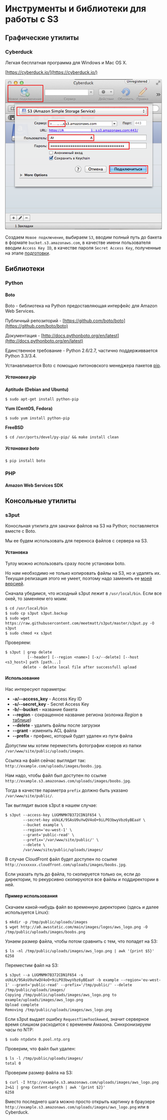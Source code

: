 # Инструменты и библиотеки для работы с S3

## Графические утилиты

### Cyberduck

Легкая бесплатная программа для Windows и Mac OS X.

[https://cyberduck.io/](https://cyberduck.io/)

!["Cyberduck"](images/32.png "Cyberduck")

Создаем `Новое подключение`, выбираем `S3`, вводим полный путь до бакета в формате `bucket.s3.amazonaws.com`, в качестве имени пользователя вводим `Access Key ID`, в качестве пароля `Secret Access Key`, полученные на этапе [подготовки](setup.md).

## Библиотеки

### Python

#### Boto

Boto - библиотека на Python предоставляющая интерфейс для Amazon Web Services.

Публичный репозиторий - [https://github.com/boto/boto](https://github.com/boto/boto)

Документация - [http://docs.pythonboto.org/en/latest](http://docs.pythonboto.org/en/latest)

Единственное требование - Python 2.6/2.7, частично поддерживвается Python 3.3/3.4.

Устанавливается Boto с помощью питоновского менеджера пакетов [pip](https://pip.pypa.io/en/latest/index.html).

##### Установка pip

**Aptitude (Debian and Ubuntu)**

```
$ sudo apt-get install python-pip
```

**Yum (CentOS, Fedora)**

```
$ sudo yum install python-pip
```

**FreeBSD**

```
$ cd /usr/ports/devel/py-pip/ && make install clean
```


##### Устанавка boto

```
$ pip install boto
```

### PHP

#### Amazon Web Services SDK





## Консольные утилиты

### s3put

Коносльная утилита для закачки файлов на S3 на Python; поставляется вместе с Boto.

Мы ее будем использовать для переноса файлов с сервера на S3.

#### Установка

Тулзу можно использовать сразу после установки boto.

Но нам необходимо не только копировать файлы на S3, но и удалять их. Текущая релизация этого не умеет, поэтому надо заменить ее [моей версией](https://github.com/meetmatt/s3put/blob/master/bin/s3put).

Сначала убедимся, что исходный s3put лежит в `/usr/local/bin`. Если все окей, то заменяем его моим:

```
$ cd /usr/local/bin
$ sudo cp s3put s3put.backup
$ sudo wget https://raw.githubusercontent.com/meetmatt/s3put/master/s3put.py -O s3put
$ sudo chmod +x s3put
```

Проверяем:

```
$ s3put | grep delete
          [--header] [--region <name>] [-x/--delete] [--host <s3_host>] path [path...]
        delete - delete local file after successfull upload 

```

#### Использование

Нас интересуют параметры:

* **-a/--access_key** - Access Key ID
* **-s/--secret_key** - Secret Access Key
* **-b/--bucket** - название бакета
* **--region** - сокращенное название региона (колонка *Region* в [таблице](http://docs.aws.amazon.com/general/latest/gr/rande.html#s3_region))
* **--delete** - удалить файлы после загрузки
* **--grant** - изменить ACL файла
* **--prefix** - префикс, который будет удален из пути файла

Допустим мы хотим переместить фотографии юзеров из папки `/var/www/site/public/uploads/images`.

Ссылка на файл сейчас выглядит так: `http://example.com/uploads/images/boobs.jpg`.

Нам надо, чтобы файл был доступен по ссылке `http://example.s3.amazonaws.com/uploads/images/boobs.jpg`.

Тогда в качестве параметра `prefix` должно быть указано `/var/www/site/public/`.

Так выглядит вызов s3put в нашем случае:

```
$ s3put --access-key LUGMNMH7B372CDN1F654 \  
        --secret-key oUkLK/9SAsU9uYwQV4oO+9iLPO3bwyVbz6yBEaaY \  
        --bucket example \  
        --region='eu-west-1' \  
        --grant='public-read' \  
        --prefix='/var/www/site/public/' \  
        --delete \  
        /var/www/site/public/uploads/images/
```

В случае CloudFront файл будет доступен по ссылке `http://xxxxxxx.cloudfront.com/uploads/images/boobs.jpg`.

Если указать путь до файла, то скопируется только он, если до директории, то рекурсивно скопируются все файлы и поддиректории в ней.

#### Пример использования

Скачаем какой-нибудь файл во временную директорию (здесь и далее используется Linux):

```
$ mkdir -p /tmp/public/uploads/images
$ wget http://a0.awsstatic.com/main/images/logos/aws_logo.png -O /tmp/public/uploads/images/boobs.png
```

Узнаем размер файла, чтобы потом сравнить с тем, что попадет на S3:

```
$ ls -nl /tmp/public/uploads/images/aws_logo.png | awk '{print $5}'
6258
```

Переместим файл на S3:

```
$ s3put --a LUGMNMH7B372CDN1F654 -s oUkLK/9SAsU9uYwQV4oO+9iLPO3bwyVbz6yBEaaY -b example --region='eu-west-1' --grant='public-read' --prefix='/tmp/public/' --delete /tmp/public/uploads/images/
Copying /tmp/public/uploads/images/aws_logo.png to example/uploads/images/aws_logo.png
Upload complete
Removing /tmp/public/uploads/images/aws_logo.png
```

Если s3put выдает ошибку `RequestTimeTooSkewed`, значит серверное время слишком расходится с временем Амазона. Синхронизируем часы по NTP:

```
$ sudo ntpdate 0.pool.ntp.org
```

Проверим, что файл был удален:

```
$ ls -l /tmp/public/uploads/images/
total 0
```

Проверим размер файла на S3:

```
$ curl -I http://example.s3.amazonaws.com/uploads/images/aws_logo.png 2>&1 | grep Content-Length | awk '{print $2}'
6258
```

Вместо последнего шага можно просто открыть картинку в браузере `http://example.s3.amazonaws.com/uploads/images/aws_logo.png` или в Cyberduck.


